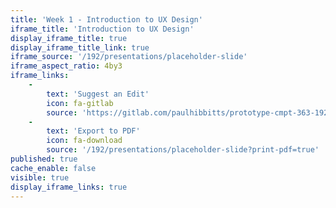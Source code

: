 ```yaml
---
title: 'Week 1 - Introduction to UX Design'
iframe_title: 'Introduction to UX Design'
display_iframe_title: true
display_iframe_title_link: true
iframe_source: '/192/presentations/placeholder-slide'
iframe_aspect_ratio: 4by3
iframe_links:
    -
        text: 'Suggest an Edit'
        icon: fa-gitlab
        source: 'https://gitlab.com/paulhibbitts/prototype-cmpt-363-192/blob/master/pages/02.192/presentation/placeholder-slide/presentation.md'
    -
        text: 'Export to PDF'
        icon: fa-download
        source: '/192/presentations/placeholder-slide?print-pdf=true'
published: true
cache_enable: false
visible: true
display_iframe_links: true
---
```

